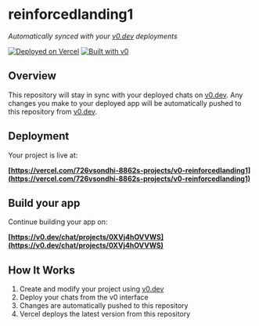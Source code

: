 # reinforcedlanding1

*Automatically synced with your [v0.dev](https://v0.dev) deployments*

[![Deployed on Vercel](https://img.shields.io/badge/Deployed%20on-Vercel-black?style=for-the-badge&logo=vercel)](https://vercel.com/726vsondhi-8862s-projects/v0-reinforcedlanding1)
[![Built with v0](https://img.shields.io/badge/Built%20with-v0.dev-black?style=for-the-badge)](https://v0.dev/chat/projects/0XVj4hOVVWS)

## Overview

This repository will stay in sync with your deployed chats on [v0.dev](https://v0.dev).
Any changes you make to your deployed app will be automatically pushed to this repository from [v0.dev](https://v0.dev).

## Deployment

Your project is live at:

**[https://vercel.com/726vsondhi-8862s-projects/v0-reinforcedlanding1](https://vercel.com/726vsondhi-8862s-projects/v0-reinforcedlanding1)**

## Build your app

Continue building your app on:

**[https://v0.dev/chat/projects/0XVj4hOVVWS](https://v0.dev/chat/projects/0XVj4hOVVWS)**

## How It Works

1. Create and modify your project using [v0.dev](https://v0.dev)
2. Deploy your chats from the v0 interface
3. Changes are automatically pushed to this repository
4. Vercel deploys the latest version from this repository
